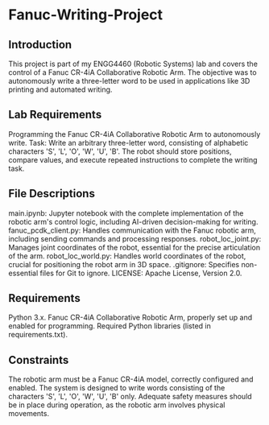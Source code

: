 # Fanuc-Writing-Project
## Introduction
This project is part of my ENGG4460 (Robotic Systems) lab and covers the control of a Fanuc CR-4iA Collaborative Robotic Arm. The objective was to autonomously write a three-letter word to be used in applications like 3D printing and automated writing.

## Lab Requirements
Programming the Fanuc CR-4iA Collaborative Robotic Arm to autonomously write.
Task: Write an arbitrary three-letter word, consisting of alphabetic characters 'S', 'L', 'O', 'W', 'U', 'B'.
The robot should store positions, compare values, and execute repeated instructions to complete the writing task.

## File Descriptions
main.ipynb: Jupyter notebook with the complete implementation of the robotic arm's control logic, including AI-driven decision-making for writing.
fanuc_pcdk_client.py: Handles communication with the Fanuc robotic arm, including sending commands and processing responses.
robot_loc_joint.py: Manages joint coordinates of the robot, essential for the precise articulation of the arm.
robot_loc_world.py: Handles world coordinates of the robot, crucial for positioning the robot arm in 3D space.
.gitignore: Specifies non-essential files for Git to ignore.
LICENSE: Apache License, Version 2.0.

## Requirements
Python 3.x.
Fanuc CR-4iA Collaborative Robotic Arm, properly set up and enabled for programming.
Required Python libraries (listed in requirements.txt).

## Constraints
The robotic arm must be a Fanuc CR-4iA model, correctly configured and enabled.
The system is designed to write words consisting of the characters 'S', 'L', 'O', 'W', 'U', 'B' only.
Adequate safety measures should be in place during operation, as the robotic arm involves physical movements.
